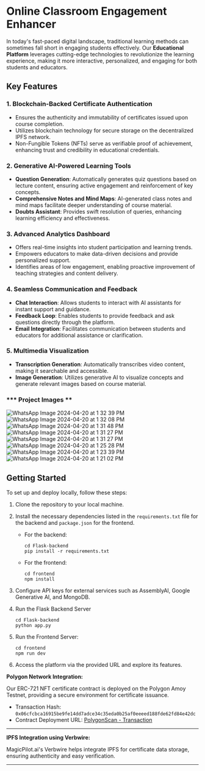 # **Online Classroom Engagement Enhancer**

In today's fast-paced digital landscape, traditional learning methods can sometimes fall short in engaging students effectively. Our **Educational Platform** leverages cutting-edge technologies to revolutionize the learning experience, making it more interactive, personalized, and engaging for both students and educators.

## **Key Features**

### **1. Blockchain-Backed Certificate Authentication**

- Ensures the authenticity and immutability of certificates issued upon course completion.
- Utilizes blockchain technology for secure storage on the decentralized IPFS network.
- Non-Fungible Tokens (NFTs) serve as verifiable proof of achievement, enhancing trust and credibility in educational credentials.

### **2. Generative AI-Powered Learning Tools**

- **Question Generation**: Automatically generates quiz questions based on lecture content, ensuring active engagement and reinforcement of key concepts.
- **Comprehensive Notes and Mind Maps**: AI-generated class notes and mind maps facilitate deeper understanding of course material.
- **Doubts Assistant**: Provides swift resolution of queries, enhancing learning efficiency and effectiveness.

### **3. Advanced Analytics Dashboard**

- Offers real-time insights into student participation and learning trends.
- Empowers educators to make data-driven decisions and provide personalized support.
- Identifies areas of low engagement, enabling proactive improvement of teaching strategies and content delivery.

### **4. Seamless Communication and Feedback**

- **Chat Interaction**: Allows students to interact with AI assistants for instant support and guidance.
- **Feedback Loop**: Enables students to provide feedback and ask questions directly through the platform.
- **Email Integration**: Facilitates communication between students and educators for additional assistance or clarification.

### **5. Multimedia Visualization**

- **Transcription Generation**: Automatically transcribes video content, making it searchable and accessible.
- **Image Generation**: Utilizes generative AI to visualize concepts and generate relevant images based on course material.

### *** Project Images **


![WhatsApp Image 2024-04-20 at 1 32 39 PM](https://github.com/parthkulkarni04/classroom-enhancer/assets/123918593/3c43a8b7-8327-4183-a068-28cfa9987e27)![WhatsApp Image 2024-04-20 at 1 32 08 PM](https://github.com/parthkulkarni04/classroom-enhancer/assets/123918593/79a8007c-4b8c-453e-b6f2-7cb450e1541d)
![WhatsApp Image 2024-04-20 at 1 31 48 PM](https://github.com/parthkulkarni04/classroom-enhancer/assets/123918593/29adb54e-c5b4-41c9-826e-cc38d6a873c4)![WhatsApp Image 2024-04-20 at 1 31 27 PM](https://github.com/parthkulkarni04/classroom-enhancer/assets/123918593/f78259dc-018a-49a4-a7ad-95cfeb5c16a7)
![WhatsApp Image 2024-04-20 at 1 31 27 PM](https://github.com/parthkulkarni04/classroom-enhancer/assets/123918593/2e65cc68-bb66-47ea-9e5b-e3e60301d8fd)![WhatsApp Image 2024-04-20 at 1 25 28 PM](https://github.com/parthkulkarni04/classroom-enhancer/assets/123918593/91d14012-c242-42de-ba1a-92e4306cc954)
![WhatsApp Image 2024-04-20 at 1 23 39 PM](https://github.com/parthkulkarni04/classroom-enhancer/assets/123918593/1d6175c2-ba47-4725-8040-4473111c2aee)![WhatsApp Image 2024-04-20 at 1 21 02 PM](https://github.com/parthkulkarni04/classroom-enhancer/assets/123918593/23e6d493-86b7-420f-ad02-9da7e50c769a)


## **Getting Started**

To set up and deploy locally, follow these steps:

1. Clone the repository to your local machine.
2. Install the necessary dependencies listed in the `requirements.txt` file for the backend and `package.json` for the frontend.
    - For the backend:
      ```
      cd Flask-backend
      pip install -r requirements.txt
      ```
    - For the frontend:
      ```
      cd frontend
      npm install
      ```

3. Configure API keys for external services such as AssemblyAI, Google Generative AI, and MongoDB.
4. Run the Flask Backend Server 
    ```
    cd Flask-backend
    python app.py
    ```
    
5. Run the Frontend Server:
    ```
    cd frontend
    npm run dev
    ```

6. Access the platform via the provided URL and explore its features.


**Polygon Network Integration:**

Our ERC-721 NFT certificate contract is deployed on the Polygon Amoy Testnet, providing a secure environment for certificate issuance.

- Transaction Hash: `0x06cfcbca16915be9fe14dd7adce34c35eda0b25af0eeeed188fde62fd84e42dc`
- Contract Deployment URL: [PolygonScan - Transaction](https://amoy.polygonscan.com/tx/0x06cfcbca16915be9fe14dd7adce34c35eda0b25af0eeeed188fde62fd84e42dc)

---

**IPFS Integration using Verbwire:**

MagicPilot.ai's Verbwire helps integrate IPFS for certificate data storage, ensuring authenticity and easy verification.

---
